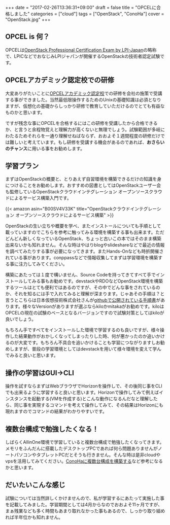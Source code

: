 +++
date = "2017-02-26T13:36:31+09:00"
draft = false
title = "OPCELに合格しました"
categories = ["cloud"]
tags = ["OpenStack", "ConoHa"]
cover = "OpenStack.jpg"
+++

<h2>OPCEL is 何？</h2>
OPCELは<a href="https://opcel.org/">OpenStack Professional Certification Exam by LPI-Japan</a>の略称で、LPICなどでおなじみLPIジャパンが開催するOpenStackの技術者認定試験です。
<h2>OPCELアカデミック認定校での研修</h2>
大変ありがたいことに<a href="https://opcel.org/training">OPCELアカデミック認定校</a>での研修を会社の施策で受講する事ができました。当然最低限操作するためのUnixの基礎知識は必須となりますが、仮想化の基礎からしっかり研修で教育していただけるのでとても有益なものかと思います。

ですが残念な事にOPCELを合格するにはこの研修を受講したから合格できるか、と言うと余程物覚えと理解力が高くないと無理でしょう。試験範囲が多岐にわたるためそれらを一通り理解せねばならず、おおよそ１週間程度の研修だけでは難しいと考えています。もし研修を受講する機会があるのであれば、<strong>おさらいのチャンス</strong>に用いる事をお勧めします。
<h2>学習プラン</h2>
まずはOpenStackの概要と、とりあえず自習環境を構築できるだけの知識を身につけることをお勧めします。おすすめの図書としてはOpenStackユーザー会も監修しているOpenStackクラウドインテグレーション オープンソースクラウドによるサービス構築入門です。

{{< amazon asin="B00SV4V33K" title="OpenStackクラウドインテグレーション オープンソースクラウドによるサービス構築" >}}

OpenStackの生い立ちや概要を学べ、またインストールについても手順として載っていますのでこちらを参考に触ってみる環境を構築する事も出来ます。ただどんどん新しくなっているOpenStack、ちょっと古いこの本ではそのまま構築出来ないかも知れません。そんな時はやはりblogやslideshareなどで最近の情報を調べてみたりする事が必要になってきます。またHands-Onなども時折開催されている事があります。conppassなどで情報収集してまずは学習環境を構築する事に注力してみてください。

構築にあたっては１度で構いません、Source Codeを持ってきてすべて手でインストールしてみる事もお勧めです。devstackやRDOなどOpenStack環境を構築するツールはとても便利ではあるのですが、その中でどんな事をされているのか、それを知るには手で入れてみると理解が深まります。じゃあその手順は？と言うとこちらは日本仮想技術株式会社さんが<a href="https://github.com/virtualtech">githubで公開されている手順書</a>があります。様々なVersionがありますが選ぶならkiloかmitakaがお勧めです。kiloはOPCELの現在の試験のベースとなるバージョンですので試験対策としてはkiloが良いでしょう。

もちろん手ですべてをインストールした環境で学習するのも良いですが、様々操作した結果動作がおかしくなってしまったりした時、何が悪かったのか追いかけるのが大変です。もちろん不具合を追いかけることも学習につながりますしお勧めしますが、普段の学習環境としてはdevstackを用いて様々環境を変えて学んでみると良いと思います。
<h2>操作の学習はGUI→CLI</h2>
操作を試すならまずはWebブラウザでHorizonを操作しで、その後同じ事をCLIでも出来るように学習すると良いと思います。Horizonで操作してみて例えばインスタンスを起動する(VMを作成する)とこんな動作になるんだなと理解したら、同じ事を実現するコマンドを考えて操作してみて、その結果はHorizonにも現れますのでコマンドの結果がわかりやすいです。
<h2>複数台構成で勉強したくなる！</h2>
しばらくAllinOne環境で学習していると複数台構成で勉強したくなってきます。メモリをふんだんに搭載したデスクトップPCであれば何ら問題ありませんがノートパソコンやタブレットPCだとそうも行きません。そんな時は是非cloudやvpsを活用してみてください。<a href="https://keruru.net/2016/07/09/quick-devstack%e6%a4%9c%e8%a8%bc%e7%92%b0%e5%a2%83%e3%82%92conoha%e3%81%ab%e6%a7%8b%e7%af%89%e3%81%99%e3%82%8b/">ConoHaに複数台構成を構築する</a>など参考になるかと思います。
<h2>だいたいこんな感じ</h2>
試験については当然詳しくかけませんので、私が学習するにあたって実施した事を記載してみました。学習期間としては4月からなのでおおよそ11ヶ月ですが、まぁ残業なども多く時間もあまり取れなかった事もあるので、しっかり取り組めれば半年位かも知れません。
